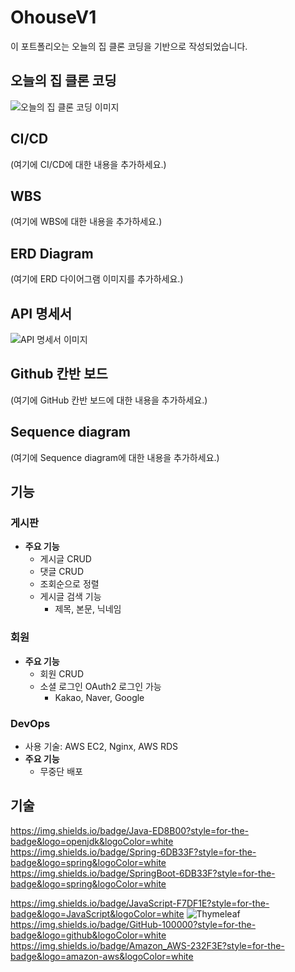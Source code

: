 # OhouseV1

이 포트폴리오는 오늘의 집 클론 코딩을 기반으로 작성되었습니다.

## 오늘의 집 클론 코딩

![오늘의 집 클론 코딩 이미지](https://github.com/nodwon/OhouseV1/assets/73088512/3c21c3c8-943b-4398-b87f-7340d144a1af)

## CI/CD

(여기에 CI/CD에 대한 내용을 추가하세요.)

## WBS

(여기에 WBS에 대한 내용을 추가하세요.)

## ERD Diagram

(여기에 ERD 다이어그램 이미지를 추가하세요.)

## API 명세서

![API 명세서 이미지](https://github.com/nodwon/OhouseV1/assets/73088512/19103501-f9ff-4e75-b6b6-91dea5be04ca)

## Github 칸반 보드

(여기에 GitHub 칸반 보드에 대한 내용을 추가하세요.)

## Sequence diagram

(여기에 Sequence diagram에 대한 내용을 추가하세요.)

## 기능

### 게시판

- **주요 기능**
  - 게시글 CRUD
  - 댓글 CRUD
  - 조회순으로 정렬
  - 게시글 검색 기능
    - 제목, 본문, 닉네임

### 회원

- **주요 기능**
  - 회원 CRUD
  - 소셜 로그인 OAuth2 로그인 가능
    - Kakao, Naver, Google

### DevOps

- 사용 기술: AWS EC2, Nginx, AWS RDS
- **주요 기능**
  - 무중단 배포

## 기술
https://img.shields.io/badge/Java-ED8B00?style=for-the-badge&logo=openjdk&logoColor=white
https://img.shields.io/badge/Spring-6DB33F?style=for-the-badge&logo=spring&logoColor=white
https://img.shields.io/badge/SpringBoot-6DB33F?style=for-the-badge&logo=spring&logoColor=white

https://img.shields.io/badge/JavaScript-F7DF1E?style=for-the-badge&logo=JavaScript&logoColor=white
![Thymeleaf](https://img.shields.io/badge/Thymeleaf-%23005C0F.svg?style=for-the-badge&logo=Thymeleaf&logoColor=white)https://img.shields.io/badge/GitHub-100000?style=for-the-badge&logo=github&logoColor=white
https://img.shields.io/badge/Amazon_AWS-232F3E?style=for-the-badge&logo=amazon-aws&logoColor=white
